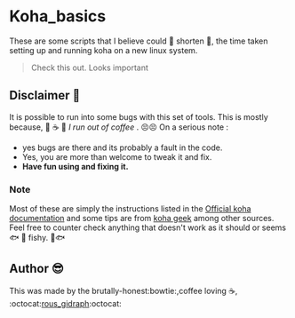 # Koha_basics

These are some scripts that I believe could :hocho: shorten :hocho:, the time taken setting up and running koha on a new linux system.

> Check this out. Looks important

## Disclaimer :ghost:

It is possible to run into some bugs with this set of tools. This is mostly because,  :electric_plug: :coffee: :eyes: _I run out of coffee_ . :persevere::persevere: 
On a serious note : 

- yes bugs are there and its probably a fault in the code.
- Yes, you are more than welcome to tweak it and fix.
- **Have fun using and fixing it.**

### Note 
Most of these are simply the instructions listed in the [Official koha documentation](https://wiki.koha-community.org/wiki/Category:Documentation)
and some tips are from  [koha geek](http://kohageek.blogspot.com/) among other sources. Feel free to counter check anything that doesn't work as it 
should or seems :fish: :dolphin: fishy. :whale::fish:

## Author :sunglasses:
This was made by the brutally-honest:bowtie:,coffee loving :coffee:,  :octocat:[rous_gidraph](https://github.com/rousgidraph):octocat:
